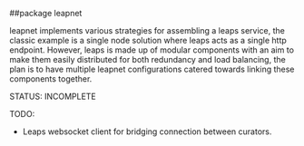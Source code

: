 ##package leapnet

leapnet implements various strategies for assembling a leaps service, the classic example is a single node solution where leaps acts as a single http endpoint. However, leaps is made up of modular components with an aim to make them easily distributed for both redundancy and load balancing, the plan is to have multiple leapnet configurations catered towards linking these components together.

STATUS: INCOMPLETE

TODO:
- Leaps websocket client for bridging connection between curators.
